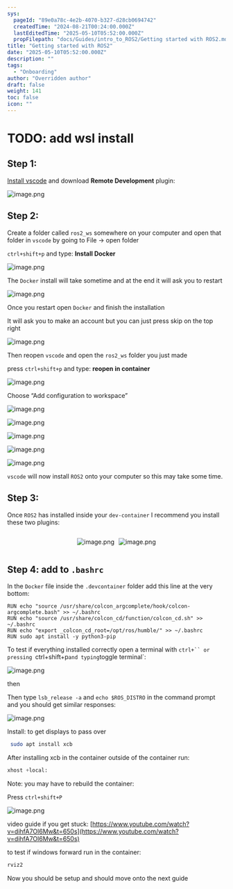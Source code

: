 ```yaml
---
sys:
  pageId: "89e0a78c-4e2b-4070-b327-d28cb0694742"
  createdTime: "2024-08-21T00:24:00.000Z"
  lastEditedTime: "2025-05-10T05:52:00.000Z"
  propFilepath: "docs/Guides/intro_to_ROS2/Getting started with ROS2.md"
title: "Getting started with ROS2"
date: "2025-05-10T05:52:00.000Z"
description: ""
tags:
  - "Onboarding"
author: "Overridden author"
draft: false
weight: 141
toc: false
icon: ""
---
```


# TODO: add wsl install

## Step 1:

[Install vscode](https://code.visualstudio.com/download) and download **Remote Development** plugin:

![image.png](https://prod-files-secure.s3.us-west-2.amazonaws.com/d518164a-d88e-44d1-a4ee-3adb3bd8bce0/efb52993-1881-4a40-b95e-6f020334f022/image.png?X-Amz-Algorithm=AWS4-HMAC-SHA256&X-Amz-Content-Sha256=UNSIGNED-PAYLOAD&X-Amz-Credential=ASIAZI2LB4664FXGJ377%2F20250513%2Fus-west-2%2Fs3%2Faws4_request&X-Amz-Date=20250513T132504Z&X-Amz-Expires=3600&X-Amz-Security-Token=IQoJb3JpZ2luX2VjEEYaCXVzLXdlc3QtMiJHMEUCIASSLxlujvze2Bqaiq9brzBjEht8m0jkKMVXzLwB%2Bm7PAiEA2xW7PhrfnIvtzgddr3gj%2B4WzrG4LmYx%2Bn5ENyIPxRxYqiAQI7v%2F%2F%2F%2F%2F%2F%2F%2F%2F%2FARAAGgw2Mzc0MjMxODM4MDUiDAhLDcqdKZLr93HmwircA0%2BQFOmWnwpLVJJo5ik9W%2FldYdNDymx4JXxYl%2Fa0iHW2IVWeYtysCvDoXueO4poj9ziUDuovc54wgO3T9C7apZiK18XdUlvpZ6IBAHnuw6QM7S2TLRI5PmkBsKJ06pwQ%2F6PZwNxjtaiNSGfQPxDc4yzV%2BR2TsPWerosMP9%2FFWYnyAVfHK9BKaWv829OFJ5g7O0z%2BzxYRFMdujvn6CXgQVqN3HBgZFnUVTOhqyZO5ZDghefgtjx5KNEECwAQk%2FTbK6lnupAn4%2FbKEI6Vzwu8564OcrT%2Bh1Ij91LNRSaQdqlieTpKO1MCG5WEguSqtezknSmYcF972UelMj1J21Nlj%2FtaPPTWyAm%2F8gDAB%2B2uqe%2F4rUvcdEXpyMIhCxcpMqJYTt6GpcyBZRp9emunXPOeoJDdgsYiwPqJbNO7TcTzkbhK7%2B1mw263%2F7K%2Bw86LA2JBOiFZlOV5Z3f5i7ZzoH3aOEwDk4%2Bn7xcp9sZZdLl9TXLjCBE0yO7jKsYNEKWLrXJKasyd8fCjBVM7RL0mpXr9MzRMJ9P%2FOlkZLBBr%2FxS%2BCDqCWdFMUZ6jW90CTXVadBdTfXh2suJSoI2TTspUuu2ymMRgwNFiGiAP7Wrj5ck8FzM%2FuVSd9vzYkltAjOuZRMJSOjcEGOqUBhlmpW0lqh%2BgRh4N%2FRKUMDPLEXNZOwV%2FKi5%2BdZAnz4tUQ9bDXkMVY82GoxZC%2B3diJ%2BgY61GLybm533eFWXHazZP589WFE8iFi%2Fzl64R7giOCoOzERro7jFxnU5vPR5xxLxfMt%2BPKgH5Q357kkzr5xkWvBTAp2Su1Si13MLwmja1JPn%2FjosU4a0uw6DN6RDRSyCj%2BOpI4q6e8j0Pxlrs3XcjMyjUvt&X-Amz-Signature=45f380696d587d055fcb8f16485cdb877b1ecfc5035ef349a3da8a1d6f84b608&X-Amz-SignedHeaders=host&x-id=GetObject)

## Step 2:

Create a folder called `ros2_ws` somewhere on your computer and open that folder in `vscode` by going to File → open folder 

`ctrl+shift+p` and type: **Install Docker**

![image.png](https://prod-files-secure.s3.us-west-2.amazonaws.com/d518164a-d88e-44d1-a4ee-3adb3bd8bce0/2269dc0e-1cd5-47ff-bceb-c04ad9b2eab0/image.png?X-Amz-Algorithm=AWS4-HMAC-SHA256&X-Amz-Content-Sha256=UNSIGNED-PAYLOAD&X-Amz-Credential=ASIAZI2LB4664FXGJ377%2F20250513%2Fus-west-2%2Fs3%2Faws4_request&X-Amz-Date=20250513T132504Z&X-Amz-Expires=3600&X-Amz-Security-Token=IQoJb3JpZ2luX2VjEEYaCXVzLXdlc3QtMiJHMEUCIASSLxlujvze2Bqaiq9brzBjEht8m0jkKMVXzLwB%2Bm7PAiEA2xW7PhrfnIvtzgddr3gj%2B4WzrG4LmYx%2Bn5ENyIPxRxYqiAQI7v%2F%2F%2F%2F%2F%2F%2F%2F%2F%2FARAAGgw2Mzc0MjMxODM4MDUiDAhLDcqdKZLr93HmwircA0%2BQFOmWnwpLVJJo5ik9W%2FldYdNDymx4JXxYl%2Fa0iHW2IVWeYtysCvDoXueO4poj9ziUDuovc54wgO3T9C7apZiK18XdUlvpZ6IBAHnuw6QM7S2TLRI5PmkBsKJ06pwQ%2F6PZwNxjtaiNSGfQPxDc4yzV%2BR2TsPWerosMP9%2FFWYnyAVfHK9BKaWv829OFJ5g7O0z%2BzxYRFMdujvn6CXgQVqN3HBgZFnUVTOhqyZO5ZDghefgtjx5KNEECwAQk%2FTbK6lnupAn4%2FbKEI6Vzwu8564OcrT%2Bh1Ij91LNRSaQdqlieTpKO1MCG5WEguSqtezknSmYcF972UelMj1J21Nlj%2FtaPPTWyAm%2F8gDAB%2B2uqe%2F4rUvcdEXpyMIhCxcpMqJYTt6GpcyBZRp9emunXPOeoJDdgsYiwPqJbNO7TcTzkbhK7%2B1mw263%2F7K%2Bw86LA2JBOiFZlOV5Z3f5i7ZzoH3aOEwDk4%2Bn7xcp9sZZdLl9TXLjCBE0yO7jKsYNEKWLrXJKasyd8fCjBVM7RL0mpXr9MzRMJ9P%2FOlkZLBBr%2FxS%2BCDqCWdFMUZ6jW90CTXVadBdTfXh2suJSoI2TTspUuu2ymMRgwNFiGiAP7Wrj5ck8FzM%2FuVSd9vzYkltAjOuZRMJSOjcEGOqUBhlmpW0lqh%2BgRh4N%2FRKUMDPLEXNZOwV%2FKi5%2BdZAnz4tUQ9bDXkMVY82GoxZC%2B3diJ%2BgY61GLybm533eFWXHazZP589WFE8iFi%2Fzl64R7giOCoOzERro7jFxnU5vPR5xxLxfMt%2BPKgH5Q357kkzr5xkWvBTAp2Su1Si13MLwmja1JPn%2FjosU4a0uw6DN6RDRSyCj%2BOpI4q6e8j0Pxlrs3XcjMyjUvt&X-Amz-Signature=033fbc869a318f4bdcadf0d7beabe82ba9a9861597e59c15c76b0616fd9ea095&X-Amz-SignedHeaders=host&x-id=GetObject)

The `Docker` install will take sometime and at the end it will ask you to restart

![image.png](https://prod-files-secure.s3.us-west-2.amazonaws.com/d518164a-d88e-44d1-a4ee-3adb3bd8bce0/ed233f78-be33-4b1f-b89c-9c346c0e961e/image.png?X-Amz-Algorithm=AWS4-HMAC-SHA256&X-Amz-Content-Sha256=UNSIGNED-PAYLOAD&X-Amz-Credential=ASIAZI2LB4664FXGJ377%2F20250513%2Fus-west-2%2Fs3%2Faws4_request&X-Amz-Date=20250513T132504Z&X-Amz-Expires=3600&X-Amz-Security-Token=IQoJb3JpZ2luX2VjEEYaCXVzLXdlc3QtMiJHMEUCIASSLxlujvze2Bqaiq9brzBjEht8m0jkKMVXzLwB%2Bm7PAiEA2xW7PhrfnIvtzgddr3gj%2B4WzrG4LmYx%2Bn5ENyIPxRxYqiAQI7v%2F%2F%2F%2F%2F%2F%2F%2F%2F%2FARAAGgw2Mzc0MjMxODM4MDUiDAhLDcqdKZLr93HmwircA0%2BQFOmWnwpLVJJo5ik9W%2FldYdNDymx4JXxYl%2Fa0iHW2IVWeYtysCvDoXueO4poj9ziUDuovc54wgO3T9C7apZiK18XdUlvpZ6IBAHnuw6QM7S2TLRI5PmkBsKJ06pwQ%2F6PZwNxjtaiNSGfQPxDc4yzV%2BR2TsPWerosMP9%2FFWYnyAVfHK9BKaWv829OFJ5g7O0z%2BzxYRFMdujvn6CXgQVqN3HBgZFnUVTOhqyZO5ZDghefgtjx5KNEECwAQk%2FTbK6lnupAn4%2FbKEI6Vzwu8564OcrT%2Bh1Ij91LNRSaQdqlieTpKO1MCG5WEguSqtezknSmYcF972UelMj1J21Nlj%2FtaPPTWyAm%2F8gDAB%2B2uqe%2F4rUvcdEXpyMIhCxcpMqJYTt6GpcyBZRp9emunXPOeoJDdgsYiwPqJbNO7TcTzkbhK7%2B1mw263%2F7K%2Bw86LA2JBOiFZlOV5Z3f5i7ZzoH3aOEwDk4%2Bn7xcp9sZZdLl9TXLjCBE0yO7jKsYNEKWLrXJKasyd8fCjBVM7RL0mpXr9MzRMJ9P%2FOlkZLBBr%2FxS%2BCDqCWdFMUZ6jW90CTXVadBdTfXh2suJSoI2TTspUuu2ymMRgwNFiGiAP7Wrj5ck8FzM%2FuVSd9vzYkltAjOuZRMJSOjcEGOqUBhlmpW0lqh%2BgRh4N%2FRKUMDPLEXNZOwV%2FKi5%2BdZAnz4tUQ9bDXkMVY82GoxZC%2B3diJ%2BgY61GLybm533eFWXHazZP589WFE8iFi%2Fzl64R7giOCoOzERro7jFxnU5vPR5xxLxfMt%2BPKgH5Q357kkzr5xkWvBTAp2Su1Si13MLwmja1JPn%2FjosU4a0uw6DN6RDRSyCj%2BOpI4q6e8j0Pxlrs3XcjMyjUvt&X-Amz-Signature=02d8d88087c446ed5a2a0e97ed1acb9ab55c4398ba0e84e47af8281fe99ed7ba&X-Amz-SignedHeaders=host&x-id=GetObject)

Once you restart open `Docker` and finish the installation

It will ask you to make an account but you can just press skip on the top right

![image.png](https://prod-files-secure.s3.us-west-2.amazonaws.com/d518164a-d88e-44d1-a4ee-3adb3bd8bce0/21010ad9-1659-4fd9-9f59-9932a09b2a3d/image.png?X-Amz-Algorithm=AWS4-HMAC-SHA256&X-Amz-Content-Sha256=UNSIGNED-PAYLOAD&X-Amz-Credential=ASIAZI2LB4664FXGJ377%2F20250513%2Fus-west-2%2Fs3%2Faws4_request&X-Amz-Date=20250513T132504Z&X-Amz-Expires=3600&X-Amz-Security-Token=IQoJb3JpZ2luX2VjEEYaCXVzLXdlc3QtMiJHMEUCIASSLxlujvze2Bqaiq9brzBjEht8m0jkKMVXzLwB%2Bm7PAiEA2xW7PhrfnIvtzgddr3gj%2B4WzrG4LmYx%2Bn5ENyIPxRxYqiAQI7v%2F%2F%2F%2F%2F%2F%2F%2F%2F%2FARAAGgw2Mzc0MjMxODM4MDUiDAhLDcqdKZLr93HmwircA0%2BQFOmWnwpLVJJo5ik9W%2FldYdNDymx4JXxYl%2Fa0iHW2IVWeYtysCvDoXueO4poj9ziUDuovc54wgO3T9C7apZiK18XdUlvpZ6IBAHnuw6QM7S2TLRI5PmkBsKJ06pwQ%2F6PZwNxjtaiNSGfQPxDc4yzV%2BR2TsPWerosMP9%2FFWYnyAVfHK9BKaWv829OFJ5g7O0z%2BzxYRFMdujvn6CXgQVqN3HBgZFnUVTOhqyZO5ZDghefgtjx5KNEECwAQk%2FTbK6lnupAn4%2FbKEI6Vzwu8564OcrT%2Bh1Ij91LNRSaQdqlieTpKO1MCG5WEguSqtezknSmYcF972UelMj1J21Nlj%2FtaPPTWyAm%2F8gDAB%2B2uqe%2F4rUvcdEXpyMIhCxcpMqJYTt6GpcyBZRp9emunXPOeoJDdgsYiwPqJbNO7TcTzkbhK7%2B1mw263%2F7K%2Bw86LA2JBOiFZlOV5Z3f5i7ZzoH3aOEwDk4%2Bn7xcp9sZZdLl9TXLjCBE0yO7jKsYNEKWLrXJKasyd8fCjBVM7RL0mpXr9MzRMJ9P%2FOlkZLBBr%2FxS%2BCDqCWdFMUZ6jW90CTXVadBdTfXh2suJSoI2TTspUuu2ymMRgwNFiGiAP7Wrj5ck8FzM%2FuVSd9vzYkltAjOuZRMJSOjcEGOqUBhlmpW0lqh%2BgRh4N%2FRKUMDPLEXNZOwV%2FKi5%2BdZAnz4tUQ9bDXkMVY82GoxZC%2B3diJ%2BgY61GLybm533eFWXHazZP589WFE8iFi%2Fzl64R7giOCoOzERro7jFxnU5vPR5xxLxfMt%2BPKgH5Q357kkzr5xkWvBTAp2Su1Si13MLwmja1JPn%2FjosU4a0uw6DN6RDRSyCj%2BOpI4q6e8j0Pxlrs3XcjMyjUvt&X-Amz-Signature=d072cfe793c446c648b78886988068211e91ab74618e9220114b4f311ddebd9c&X-Amz-SignedHeaders=host&x-id=GetObject)

Then reopen `vscode` and open the `ros2_ws` folder you just made

press `ctrl+shift+p` and type: **reopen in container**

![image.png](https://prod-files-secure.s3.us-west-2.amazonaws.com/d518164a-d88e-44d1-a4ee-3adb3bd8bce0/4e93b8c2-41ad-488c-8095-c74205196118/image.png?X-Amz-Algorithm=AWS4-HMAC-SHA256&X-Amz-Content-Sha256=UNSIGNED-PAYLOAD&X-Amz-Credential=ASIAZI2LB4664FXGJ377%2F20250513%2Fus-west-2%2Fs3%2Faws4_request&X-Amz-Date=20250513T132504Z&X-Amz-Expires=3600&X-Amz-Security-Token=IQoJb3JpZ2luX2VjEEYaCXVzLXdlc3QtMiJHMEUCIASSLxlujvze2Bqaiq9brzBjEht8m0jkKMVXzLwB%2Bm7PAiEA2xW7PhrfnIvtzgddr3gj%2B4WzrG4LmYx%2Bn5ENyIPxRxYqiAQI7v%2F%2F%2F%2F%2F%2F%2F%2F%2F%2FARAAGgw2Mzc0MjMxODM4MDUiDAhLDcqdKZLr93HmwircA0%2BQFOmWnwpLVJJo5ik9W%2FldYdNDymx4JXxYl%2Fa0iHW2IVWeYtysCvDoXueO4poj9ziUDuovc54wgO3T9C7apZiK18XdUlvpZ6IBAHnuw6QM7S2TLRI5PmkBsKJ06pwQ%2F6PZwNxjtaiNSGfQPxDc4yzV%2BR2TsPWerosMP9%2FFWYnyAVfHK9BKaWv829OFJ5g7O0z%2BzxYRFMdujvn6CXgQVqN3HBgZFnUVTOhqyZO5ZDghefgtjx5KNEECwAQk%2FTbK6lnupAn4%2FbKEI6Vzwu8564OcrT%2Bh1Ij91LNRSaQdqlieTpKO1MCG5WEguSqtezknSmYcF972UelMj1J21Nlj%2FtaPPTWyAm%2F8gDAB%2B2uqe%2F4rUvcdEXpyMIhCxcpMqJYTt6GpcyBZRp9emunXPOeoJDdgsYiwPqJbNO7TcTzkbhK7%2B1mw263%2F7K%2Bw86LA2JBOiFZlOV5Z3f5i7ZzoH3aOEwDk4%2Bn7xcp9sZZdLl9TXLjCBE0yO7jKsYNEKWLrXJKasyd8fCjBVM7RL0mpXr9MzRMJ9P%2FOlkZLBBr%2FxS%2BCDqCWdFMUZ6jW90CTXVadBdTfXh2suJSoI2TTspUuu2ymMRgwNFiGiAP7Wrj5ck8FzM%2FuVSd9vzYkltAjOuZRMJSOjcEGOqUBhlmpW0lqh%2BgRh4N%2FRKUMDPLEXNZOwV%2FKi5%2BdZAnz4tUQ9bDXkMVY82GoxZC%2B3diJ%2BgY61GLybm533eFWXHazZP589WFE8iFi%2Fzl64R7giOCoOzERro7jFxnU5vPR5xxLxfMt%2BPKgH5Q357kkzr5xkWvBTAp2Su1Si13MLwmja1JPn%2FjosU4a0uw6DN6RDRSyCj%2BOpI4q6e8j0Pxlrs3XcjMyjUvt&X-Amz-Signature=ca5c66470fba1b6705eeb5fffb79298e6c32cc352653de15befba130b1f90e34&X-Amz-SignedHeaders=host&x-id=GetObject)

Choose “Add configuration to workspace”

![image.png](https://prod-files-secure.s3.us-west-2.amazonaws.com/d518164a-d88e-44d1-a4ee-3adb3bd8bce0/9560b282-5060-4989-ba37-97e7b2c22476/image.png?X-Amz-Algorithm=AWS4-HMAC-SHA256&X-Amz-Content-Sha256=UNSIGNED-PAYLOAD&X-Amz-Credential=ASIAZI2LB4664FXGJ377%2F20250513%2Fus-west-2%2Fs3%2Faws4_request&X-Amz-Date=20250513T132504Z&X-Amz-Expires=3600&X-Amz-Security-Token=IQoJb3JpZ2luX2VjEEYaCXVzLXdlc3QtMiJHMEUCIASSLxlujvze2Bqaiq9brzBjEht8m0jkKMVXzLwB%2Bm7PAiEA2xW7PhrfnIvtzgddr3gj%2B4WzrG4LmYx%2Bn5ENyIPxRxYqiAQI7v%2F%2F%2F%2F%2F%2F%2F%2F%2F%2FARAAGgw2Mzc0MjMxODM4MDUiDAhLDcqdKZLr93HmwircA0%2BQFOmWnwpLVJJo5ik9W%2FldYdNDymx4JXxYl%2Fa0iHW2IVWeYtysCvDoXueO4poj9ziUDuovc54wgO3T9C7apZiK18XdUlvpZ6IBAHnuw6QM7S2TLRI5PmkBsKJ06pwQ%2F6PZwNxjtaiNSGfQPxDc4yzV%2BR2TsPWerosMP9%2FFWYnyAVfHK9BKaWv829OFJ5g7O0z%2BzxYRFMdujvn6CXgQVqN3HBgZFnUVTOhqyZO5ZDghefgtjx5KNEECwAQk%2FTbK6lnupAn4%2FbKEI6Vzwu8564OcrT%2Bh1Ij91LNRSaQdqlieTpKO1MCG5WEguSqtezknSmYcF972UelMj1J21Nlj%2FtaPPTWyAm%2F8gDAB%2B2uqe%2F4rUvcdEXpyMIhCxcpMqJYTt6GpcyBZRp9emunXPOeoJDdgsYiwPqJbNO7TcTzkbhK7%2B1mw263%2F7K%2Bw86LA2JBOiFZlOV5Z3f5i7ZzoH3aOEwDk4%2Bn7xcp9sZZdLl9TXLjCBE0yO7jKsYNEKWLrXJKasyd8fCjBVM7RL0mpXr9MzRMJ9P%2FOlkZLBBr%2FxS%2BCDqCWdFMUZ6jW90CTXVadBdTfXh2suJSoI2TTspUuu2ymMRgwNFiGiAP7Wrj5ck8FzM%2FuVSd9vzYkltAjOuZRMJSOjcEGOqUBhlmpW0lqh%2BgRh4N%2FRKUMDPLEXNZOwV%2FKi5%2BdZAnz4tUQ9bDXkMVY82GoxZC%2B3diJ%2BgY61GLybm533eFWXHazZP589WFE8iFi%2Fzl64R7giOCoOzERro7jFxnU5vPR5xxLxfMt%2BPKgH5Q357kkzr5xkWvBTAp2Su1Si13MLwmja1JPn%2FjosU4a0uw6DN6RDRSyCj%2BOpI4q6e8j0Pxlrs3XcjMyjUvt&X-Amz-Signature=f2b2ae0efe683c1557b9ab7ed562172c8bd34d840be8eb5df0f42eff90cf7a4b&X-Amz-SignedHeaders=host&x-id=GetObject)

![image.png](https://prod-files-secure.s3.us-west-2.amazonaws.com/d518164a-d88e-44d1-a4ee-3adb3bd8bce0/2ee63f81-886b-48e8-a553-dc6e5eac99e4/image.png?X-Amz-Algorithm=AWS4-HMAC-SHA256&X-Amz-Content-Sha256=UNSIGNED-PAYLOAD&X-Amz-Credential=ASIAZI2LB4664FXGJ377%2F20250513%2Fus-west-2%2Fs3%2Faws4_request&X-Amz-Date=20250513T132504Z&X-Amz-Expires=3600&X-Amz-Security-Token=IQoJb3JpZ2luX2VjEEYaCXVzLXdlc3QtMiJHMEUCIASSLxlujvze2Bqaiq9brzBjEht8m0jkKMVXzLwB%2Bm7PAiEA2xW7PhrfnIvtzgddr3gj%2B4WzrG4LmYx%2Bn5ENyIPxRxYqiAQI7v%2F%2F%2F%2F%2F%2F%2F%2F%2F%2FARAAGgw2Mzc0MjMxODM4MDUiDAhLDcqdKZLr93HmwircA0%2BQFOmWnwpLVJJo5ik9W%2FldYdNDymx4JXxYl%2Fa0iHW2IVWeYtysCvDoXueO4poj9ziUDuovc54wgO3T9C7apZiK18XdUlvpZ6IBAHnuw6QM7S2TLRI5PmkBsKJ06pwQ%2F6PZwNxjtaiNSGfQPxDc4yzV%2BR2TsPWerosMP9%2FFWYnyAVfHK9BKaWv829OFJ5g7O0z%2BzxYRFMdujvn6CXgQVqN3HBgZFnUVTOhqyZO5ZDghefgtjx5KNEECwAQk%2FTbK6lnupAn4%2FbKEI6Vzwu8564OcrT%2Bh1Ij91LNRSaQdqlieTpKO1MCG5WEguSqtezknSmYcF972UelMj1J21Nlj%2FtaPPTWyAm%2F8gDAB%2B2uqe%2F4rUvcdEXpyMIhCxcpMqJYTt6GpcyBZRp9emunXPOeoJDdgsYiwPqJbNO7TcTzkbhK7%2B1mw263%2F7K%2Bw86LA2JBOiFZlOV5Z3f5i7ZzoH3aOEwDk4%2Bn7xcp9sZZdLl9TXLjCBE0yO7jKsYNEKWLrXJKasyd8fCjBVM7RL0mpXr9MzRMJ9P%2FOlkZLBBr%2FxS%2BCDqCWdFMUZ6jW90CTXVadBdTfXh2suJSoI2TTspUuu2ymMRgwNFiGiAP7Wrj5ck8FzM%2FuVSd9vzYkltAjOuZRMJSOjcEGOqUBhlmpW0lqh%2BgRh4N%2FRKUMDPLEXNZOwV%2FKi5%2BdZAnz4tUQ9bDXkMVY82GoxZC%2B3diJ%2BgY61GLybm533eFWXHazZP589WFE8iFi%2Fzl64R7giOCoOzERro7jFxnU5vPR5xxLxfMt%2BPKgH5Q357kkzr5xkWvBTAp2Su1Si13MLwmja1JPn%2FjosU4a0uw6DN6RDRSyCj%2BOpI4q6e8j0Pxlrs3XcjMyjUvt&X-Amz-Signature=36a295c08a64f0086e138d22497a9b97d9eb05e52b9f8f909bc1c029f80d246d&X-Amz-SignedHeaders=host&x-id=GetObject)

![image.png](https://prod-files-secure.s3.us-west-2.amazonaws.com/d518164a-d88e-44d1-a4ee-3adb3bd8bce0/ae1580b2-b048-407e-aed9-b584224a7a04/image.png?X-Amz-Algorithm=AWS4-HMAC-SHA256&X-Amz-Content-Sha256=UNSIGNED-PAYLOAD&X-Amz-Credential=ASIAZI2LB4664FXGJ377%2F20250513%2Fus-west-2%2Fs3%2Faws4_request&X-Amz-Date=20250513T132504Z&X-Amz-Expires=3600&X-Amz-Security-Token=IQoJb3JpZ2luX2VjEEYaCXVzLXdlc3QtMiJHMEUCIASSLxlujvze2Bqaiq9brzBjEht8m0jkKMVXzLwB%2Bm7PAiEA2xW7PhrfnIvtzgddr3gj%2B4WzrG4LmYx%2Bn5ENyIPxRxYqiAQI7v%2F%2F%2F%2F%2F%2F%2F%2F%2F%2FARAAGgw2Mzc0MjMxODM4MDUiDAhLDcqdKZLr93HmwircA0%2BQFOmWnwpLVJJo5ik9W%2FldYdNDymx4JXxYl%2Fa0iHW2IVWeYtysCvDoXueO4poj9ziUDuovc54wgO3T9C7apZiK18XdUlvpZ6IBAHnuw6QM7S2TLRI5PmkBsKJ06pwQ%2F6PZwNxjtaiNSGfQPxDc4yzV%2BR2TsPWerosMP9%2FFWYnyAVfHK9BKaWv829OFJ5g7O0z%2BzxYRFMdujvn6CXgQVqN3HBgZFnUVTOhqyZO5ZDghefgtjx5KNEECwAQk%2FTbK6lnupAn4%2FbKEI6Vzwu8564OcrT%2Bh1Ij91LNRSaQdqlieTpKO1MCG5WEguSqtezknSmYcF972UelMj1J21Nlj%2FtaPPTWyAm%2F8gDAB%2B2uqe%2F4rUvcdEXpyMIhCxcpMqJYTt6GpcyBZRp9emunXPOeoJDdgsYiwPqJbNO7TcTzkbhK7%2B1mw263%2F7K%2Bw86LA2JBOiFZlOV5Z3f5i7ZzoH3aOEwDk4%2Bn7xcp9sZZdLl9TXLjCBE0yO7jKsYNEKWLrXJKasyd8fCjBVM7RL0mpXr9MzRMJ9P%2FOlkZLBBr%2FxS%2BCDqCWdFMUZ6jW90CTXVadBdTfXh2suJSoI2TTspUuu2ymMRgwNFiGiAP7Wrj5ck8FzM%2FuVSd9vzYkltAjOuZRMJSOjcEGOqUBhlmpW0lqh%2BgRh4N%2FRKUMDPLEXNZOwV%2FKi5%2BdZAnz4tUQ9bDXkMVY82GoxZC%2B3diJ%2BgY61GLybm533eFWXHazZP589WFE8iFi%2Fzl64R7giOCoOzERro7jFxnU5vPR5xxLxfMt%2BPKgH5Q357kkzr5xkWvBTAp2Su1Si13MLwmja1JPn%2FjosU4a0uw6DN6RDRSyCj%2BOpI4q6e8j0Pxlrs3XcjMyjUvt&X-Amz-Signature=747cd2d5a1a11c1286e981da389ec109f24f8d8917c53b864fe29ed57fd30f56&X-Amz-SignedHeaders=host&x-id=GetObject)

![image.png](https://prod-files-secure.s3.us-west-2.amazonaws.com/d518164a-d88e-44d1-a4ee-3adb3bd8bce0/53255b28-f75e-430f-b9e3-c0ac8577e42b/image.png?X-Amz-Algorithm=AWS4-HMAC-SHA256&X-Amz-Content-Sha256=UNSIGNED-PAYLOAD&X-Amz-Credential=ASIAZI2LB4664FXGJ377%2F20250513%2Fus-west-2%2Fs3%2Faws4_request&X-Amz-Date=20250513T132504Z&X-Amz-Expires=3600&X-Amz-Security-Token=IQoJb3JpZ2luX2VjEEYaCXVzLXdlc3QtMiJHMEUCIASSLxlujvze2Bqaiq9brzBjEht8m0jkKMVXzLwB%2Bm7PAiEA2xW7PhrfnIvtzgddr3gj%2B4WzrG4LmYx%2Bn5ENyIPxRxYqiAQI7v%2F%2F%2F%2F%2F%2F%2F%2F%2F%2FARAAGgw2Mzc0MjMxODM4MDUiDAhLDcqdKZLr93HmwircA0%2BQFOmWnwpLVJJo5ik9W%2FldYdNDymx4JXxYl%2Fa0iHW2IVWeYtysCvDoXueO4poj9ziUDuovc54wgO3T9C7apZiK18XdUlvpZ6IBAHnuw6QM7S2TLRI5PmkBsKJ06pwQ%2F6PZwNxjtaiNSGfQPxDc4yzV%2BR2TsPWerosMP9%2FFWYnyAVfHK9BKaWv829OFJ5g7O0z%2BzxYRFMdujvn6CXgQVqN3HBgZFnUVTOhqyZO5ZDghefgtjx5KNEECwAQk%2FTbK6lnupAn4%2FbKEI6Vzwu8564OcrT%2Bh1Ij91LNRSaQdqlieTpKO1MCG5WEguSqtezknSmYcF972UelMj1J21Nlj%2FtaPPTWyAm%2F8gDAB%2B2uqe%2F4rUvcdEXpyMIhCxcpMqJYTt6GpcyBZRp9emunXPOeoJDdgsYiwPqJbNO7TcTzkbhK7%2B1mw263%2F7K%2Bw86LA2JBOiFZlOV5Z3f5i7ZzoH3aOEwDk4%2Bn7xcp9sZZdLl9TXLjCBE0yO7jKsYNEKWLrXJKasyd8fCjBVM7RL0mpXr9MzRMJ9P%2FOlkZLBBr%2FxS%2BCDqCWdFMUZ6jW90CTXVadBdTfXh2suJSoI2TTspUuu2ymMRgwNFiGiAP7Wrj5ck8FzM%2FuVSd9vzYkltAjOuZRMJSOjcEGOqUBhlmpW0lqh%2BgRh4N%2FRKUMDPLEXNZOwV%2FKi5%2BdZAnz4tUQ9bDXkMVY82GoxZC%2B3diJ%2BgY61GLybm533eFWXHazZP589WFE8iFi%2Fzl64R7giOCoOzERro7jFxnU5vPR5xxLxfMt%2BPKgH5Q357kkzr5xkWvBTAp2Su1Si13MLwmja1JPn%2FjosU4a0uw6DN6RDRSyCj%2BOpI4q6e8j0Pxlrs3XcjMyjUvt&X-Amz-Signature=b35cd85eb18c2c468ec9154307b6e94449bdaf048becc1f86a4a1b0cc1294068&X-Amz-SignedHeaders=host&x-id=GetObject)

![image.png](https://prod-files-secure.s3.us-west-2.amazonaws.com/d518164a-d88e-44d1-a4ee-3adb3bd8bce0/7c562767-5af9-4ffb-97d1-327bcdf4ee00/image.png?X-Amz-Algorithm=AWS4-HMAC-SHA256&X-Amz-Content-Sha256=UNSIGNED-PAYLOAD&X-Amz-Credential=ASIAZI2LB4664FXGJ377%2F20250513%2Fus-west-2%2Fs3%2Faws4_request&X-Amz-Date=20250513T132504Z&X-Amz-Expires=3600&X-Amz-Security-Token=IQoJb3JpZ2luX2VjEEYaCXVzLXdlc3QtMiJHMEUCIASSLxlujvze2Bqaiq9brzBjEht8m0jkKMVXzLwB%2Bm7PAiEA2xW7PhrfnIvtzgddr3gj%2B4WzrG4LmYx%2Bn5ENyIPxRxYqiAQI7v%2F%2F%2F%2F%2F%2F%2F%2F%2F%2FARAAGgw2Mzc0MjMxODM4MDUiDAhLDcqdKZLr93HmwircA0%2BQFOmWnwpLVJJo5ik9W%2FldYdNDymx4JXxYl%2Fa0iHW2IVWeYtysCvDoXueO4poj9ziUDuovc54wgO3T9C7apZiK18XdUlvpZ6IBAHnuw6QM7S2TLRI5PmkBsKJ06pwQ%2F6PZwNxjtaiNSGfQPxDc4yzV%2BR2TsPWerosMP9%2FFWYnyAVfHK9BKaWv829OFJ5g7O0z%2BzxYRFMdujvn6CXgQVqN3HBgZFnUVTOhqyZO5ZDghefgtjx5KNEECwAQk%2FTbK6lnupAn4%2FbKEI6Vzwu8564OcrT%2Bh1Ij91LNRSaQdqlieTpKO1MCG5WEguSqtezknSmYcF972UelMj1J21Nlj%2FtaPPTWyAm%2F8gDAB%2B2uqe%2F4rUvcdEXpyMIhCxcpMqJYTt6GpcyBZRp9emunXPOeoJDdgsYiwPqJbNO7TcTzkbhK7%2B1mw263%2F7K%2Bw86LA2JBOiFZlOV5Z3f5i7ZzoH3aOEwDk4%2Bn7xcp9sZZdLl9TXLjCBE0yO7jKsYNEKWLrXJKasyd8fCjBVM7RL0mpXr9MzRMJ9P%2FOlkZLBBr%2FxS%2BCDqCWdFMUZ6jW90CTXVadBdTfXh2suJSoI2TTspUuu2ymMRgwNFiGiAP7Wrj5ck8FzM%2FuVSd9vzYkltAjOuZRMJSOjcEGOqUBhlmpW0lqh%2BgRh4N%2FRKUMDPLEXNZOwV%2FKi5%2BdZAnz4tUQ9bDXkMVY82GoxZC%2B3diJ%2BgY61GLybm533eFWXHazZP589WFE8iFi%2Fzl64R7giOCoOzERro7jFxnU5vPR5xxLxfMt%2BPKgH5Q357kkzr5xkWvBTAp2Su1Si13MLwmja1JPn%2FjosU4a0uw6DN6RDRSyCj%2BOpI4q6e8j0Pxlrs3XcjMyjUvt&X-Amz-Signature=d01cf84221a7db606c2eaa1e55fce0e5f6e1e2499fc5da69a6f4962db212a045&X-Amz-SignedHeaders=host&x-id=GetObject)

`vscode` will now install `ROS2` onto your computer so this may take some time.

## Step 3:

Once `ROS2` has installed inside your `dev-container` I recommend you install these two plugins:

<div style="display: flex;flex-direction: row; column-gap:10px; max-width: 630px;justify-content: center;">
<div>

![image.png](https://prod-files-secure.s3.us-west-2.amazonaws.com/d518164a-d88e-44d1-a4ee-3adb3bd8bce0/3fc3d550-5a54-4ba1-ba6b-faa01cdb7369/image.png?X-Amz-Algorithm=AWS4-HMAC-SHA256&X-Amz-Content-Sha256=UNSIGNED-PAYLOAD&X-Amz-Credential=ASIAZI2LB4662DSPC2G7%2F20250513%2Fus-west-2%2Fs3%2Faws4_request&X-Amz-Date=20250513T132509Z&X-Amz-Expires=3600&X-Amz-Security-Token=IQoJb3JpZ2luX2VjEEYaCXVzLXdlc3QtMiJHMEUCIHgmqrpYx3DyVqRNpOb9BUvWJGeI%2F1tvBrm%2FuVDwW6fGAiEArdXk4B7jv%2Bsg7Yswkfn%2BolmvguWjME9j8j476jlZ41MqiAQI7v%2F%2F%2F%2F%2F%2F%2F%2F%2F%2FARAAGgw2Mzc0MjMxODM4MDUiDKbEsevVnPnn2FwNwSrcA3e3ofkrvn4w3bZo2B6YyNVNLUJHB%2BV4ZMD33V9Irl41YeQcTy%2FRGRkTySTj46jGV5LCuTiEIMjH6vlor6OwLkdhOr25DbuwM2%2FD4MyjefBHEqPj8KxdR96p%2FELldm2mQ9Jatm2bWnLA5JjevcTK4zzuk6EjGVaHNesmohsNHc%2Bt75KMb6Al9%2FD7fzP27FA7Jf9ENp06Bdk2fAd%2BcVaGfvUySx%2B69ERLxjsNaY1FPhJE0D0JYW0sTAe2e1rIrZCPZ1yIprXFoWnR20FRVb4gtEN%2FXx%2BJ4MMsrWmqyj7nWgncSF0cW%2FjAdxpJxgul7crlIfylb2fmE0ZNXySu7Sb8db%2B1ugxOlM8v1iVmmh8c4Br9SZv3oCXBjAiyGCBx1a1nZJ6jQFKIbgK1zfBQVzrU%2F8aX9F7wmqxH3xe69UKWP9zxYCufIt8rU%2BKnpKZmqyGk0S%2B5JSp5cZCxiT3oYe4wosiFIBkDeDTauX6a%2BqgLYvsVDYYIOX4xoYwq5b%2BacRDPX%2BTj8rvHwDzC%2F3M7cKJ%2BRpkD4yXnRmmsewfFDn%2FNX12Oh%2F%2F20fQMrVQyX4qU8VGx7zudAey5Dx5GyGtwtyYtrpams3G3w0RBMxJbsjRRKsczAPuwPuoWwgLZaOotMOGNjcEGOqUBM3GCtTeSEezn4OXrx6crqe8axSMRFEFdV2XKplot5ijsNfg8VB8NSuIryHYoPYMe766u6NXE5EIwS4s6wZ3mHKRDGQg56NSyCC8%2FGFHuDQ%2FlZ2rzyNOjxIAB4fYBe7w04%2F7ujesdQV4FpK2nr1glSp5xEXkP%2BU5SxtE%2FL7rvNLVoyo7dbHPA4pi4hZ7rmm1bDvqzxkRymQpCjnf1QGVuJPbb49ul&X-Amz-Signature=36c8d5484e796344b23e47e4b89da3f64a75d393ecef36cb22c0309385b49a98&X-Amz-SignedHeaders=host&x-id=GetObject)

</div>
<div>

![image.png](https://prod-files-secure.s3.us-west-2.amazonaws.com/d518164a-d88e-44d1-a4ee-3adb3bd8bce0/d994cc66-13c2-4093-a5a3-f84cf4601a82/image.png?X-Amz-Algorithm=AWS4-HMAC-SHA256&X-Amz-Content-Sha256=UNSIGNED-PAYLOAD&X-Amz-Credential=ASIAZI2LB466VGIGZGU6%2F20250513%2Fus-west-2%2Fs3%2Faws4_request&X-Amz-Date=20250513T132512Z&X-Amz-Expires=3600&X-Amz-Security-Token=IQoJb3JpZ2luX2VjEEYaCXVzLXdlc3QtMiJHMEUCIGLaoaf5iw%2BmBqT178mpBpQwmyOS%2B%2B%2BtMWljWmYZUUv9AiEAgR%2BQEPuj3jvxOqY0cg%2Fv9cbFgGPtKuPosQm9tzh%2FyR4qiAQI7v%2F%2F%2F%2F%2F%2F%2F%2F%2F%2FARAAGgw2Mzc0MjMxODM4MDUiDJEZbmxtaB2Ysz1jsCrcAwUBT2v%2BQLczsOn3ILDzCheUqyzmjOmDE2elDu1P3vhKussguLH5oRxrNb6iZMAQVf58X460Feu1C5iWiLlCNzmq19qxi4F12zoLcfbvAjhdG0fF%2FygI%2BjYt6vr7RtX8bMTPiZqI5NR%2BUGof1pNvFGev84dMQWcqMfXdx64GsPSx55M82GMZEcL9RmCpfDJ%2FIBulJu0I3CyBliTMCB4h1SnZJGHo9i8jj27INKd6OSjIyvr6xMh%2FkyeASkpxCBY8JCr%2B9PCsGCrz%2Byuo%2FKHxX2YvubXDDJMt3DNC7GSpIn7RkUf30QFkQluVYGuhyWzSWxVeq5UNoRqAoahKK0woSPgnWbYi4bylPyDuaIG39WV8ncK9P0iCCs%2FgJdq6qc9BuNGLRBiw%2BicxMbE5680jkfcGuHQ7AZlZlq3J3DUdGNZat%2FkmUOpkWPSOBhyZAvt%2Fxy6o5BZGKDQ9V9b6l003Yyi2JUr7VPVebKxs0aMbP%2FrkGnVvWPod5d4Pmy7OnXpNcbqgHFBLP%2BA8TSiJkmyLGlLcTe%2B0IUaA7fynjE4MZf%2BBQol2OmLOWy9nXJCAwxbsVBUjYdqGobXRpauOmx%2FrzUJOTpVbHyByCT8XR8sIqKMYGjFxHSPbHxEgfzixMJWNjcEGOqUBzfmo3yq8Of%2F9V97cr8YOWYZXAUAFwP8YJ%2FD0SUxZqw1%2Bre5plgONVJt4FWGDwenIRKLgYpD%2F8YxGuKrVgTfsdFZSfGQjNB5S6AZHF6XLZ2hqvOYOyjJOAiwgu3Wi0DauJFBTOXvRxvdAS2QDwVAFyjF9M%2F6xygGp5onRN6YCT%2FE89CglDuUI32qzZe0pbp61WZuH5uwe4sWxuBMtrMfl6V4UB17D&X-Amz-Signature=02de2f34962cc0607e5c74b3b6db5e57a31a88c60cae37a21a4dea7175b80640&X-Amz-SignedHeaders=host&x-id=GetObject)

</div>
</div>

## Step 4: add to `.bashrc`

In the `Docker` file inside the `.devcontainer` folder add this line at the very bottom: 

```docker
RUN echo "source /usr/share/colcon_argcomplete/hook/colcon-argcomplete.bash" >> ~/.bashrc
RUN echo "source /usr/share/colcon_cd/function/colcon_cd.sh" >> ~/.bashrc
RUN echo "export _colcon_cd_root=/opt/ros/humble/" >> ~/.bashrc
RUN sudo apt install -y python3-pip 
```

To test if everything installed correctly open a terminal with `ctrl+`` or pressing `ctrl+shift+p` and typing `toggle terminal`:

![image.png](https://prod-files-secure.s3.us-west-2.amazonaws.com/d518164a-d88e-44d1-a4ee-3adb3bd8bce0/6a4943d8-b04e-4c02-9a58-775f3384d1a5/image.png?X-Amz-Algorithm=AWS4-HMAC-SHA256&X-Amz-Content-Sha256=UNSIGNED-PAYLOAD&X-Amz-Credential=ASIAZI2LB4664FXGJ377%2F20250513%2Fus-west-2%2Fs3%2Faws4_request&X-Amz-Date=20250513T132504Z&X-Amz-Expires=3600&X-Amz-Security-Token=IQoJb3JpZ2luX2VjEEYaCXVzLXdlc3QtMiJHMEUCIASSLxlujvze2Bqaiq9brzBjEht8m0jkKMVXzLwB%2Bm7PAiEA2xW7PhrfnIvtzgddr3gj%2B4WzrG4LmYx%2Bn5ENyIPxRxYqiAQI7v%2F%2F%2F%2F%2F%2F%2F%2F%2F%2FARAAGgw2Mzc0MjMxODM4MDUiDAhLDcqdKZLr93HmwircA0%2BQFOmWnwpLVJJo5ik9W%2FldYdNDymx4JXxYl%2Fa0iHW2IVWeYtysCvDoXueO4poj9ziUDuovc54wgO3T9C7apZiK18XdUlvpZ6IBAHnuw6QM7S2TLRI5PmkBsKJ06pwQ%2F6PZwNxjtaiNSGfQPxDc4yzV%2BR2TsPWerosMP9%2FFWYnyAVfHK9BKaWv829OFJ5g7O0z%2BzxYRFMdujvn6CXgQVqN3HBgZFnUVTOhqyZO5ZDghefgtjx5KNEECwAQk%2FTbK6lnupAn4%2FbKEI6Vzwu8564OcrT%2Bh1Ij91LNRSaQdqlieTpKO1MCG5WEguSqtezknSmYcF972UelMj1J21Nlj%2FtaPPTWyAm%2F8gDAB%2B2uqe%2F4rUvcdEXpyMIhCxcpMqJYTt6GpcyBZRp9emunXPOeoJDdgsYiwPqJbNO7TcTzkbhK7%2B1mw263%2F7K%2Bw86LA2JBOiFZlOV5Z3f5i7ZzoH3aOEwDk4%2Bn7xcp9sZZdLl9TXLjCBE0yO7jKsYNEKWLrXJKasyd8fCjBVM7RL0mpXr9MzRMJ9P%2FOlkZLBBr%2FxS%2BCDqCWdFMUZ6jW90CTXVadBdTfXh2suJSoI2TTspUuu2ymMRgwNFiGiAP7Wrj5ck8FzM%2FuVSd9vzYkltAjOuZRMJSOjcEGOqUBhlmpW0lqh%2BgRh4N%2FRKUMDPLEXNZOwV%2FKi5%2BdZAnz4tUQ9bDXkMVY82GoxZC%2B3diJ%2BgY61GLybm533eFWXHazZP589WFE8iFi%2Fzl64R7giOCoOzERro7jFxnU5vPR5xxLxfMt%2BPKgH5Q357kkzr5xkWvBTAp2Su1Si13MLwmja1JPn%2FjosU4a0uw6DN6RDRSyCj%2BOpI4q6e8j0Pxlrs3XcjMyjUvt&X-Amz-Signature=2357e70826aca52b38b8d658644ba7a7061e71cadb3b05071e7ac877562381ce&X-Amz-SignedHeaders=host&x-id=GetObject)

then 

Then type `lsb_release -a` and `echo $ROS_DISTRO` in the command prompt and you should get similar responses:

![image.png](https://prod-files-secure.s3.us-west-2.amazonaws.com/d518164a-d88e-44d1-a4ee-3adb3bd8bce0/3e635dec-a805-4e85-8b9e-d000e5b71a4e/image.png?X-Amz-Algorithm=AWS4-HMAC-SHA256&X-Amz-Content-Sha256=UNSIGNED-PAYLOAD&X-Amz-Credential=ASIAZI2LB4664FXGJ377%2F20250513%2Fus-west-2%2Fs3%2Faws4_request&X-Amz-Date=20250513T132504Z&X-Amz-Expires=3600&X-Amz-Security-Token=IQoJb3JpZ2luX2VjEEYaCXVzLXdlc3QtMiJHMEUCIASSLxlujvze2Bqaiq9brzBjEht8m0jkKMVXzLwB%2Bm7PAiEA2xW7PhrfnIvtzgddr3gj%2B4WzrG4LmYx%2Bn5ENyIPxRxYqiAQI7v%2F%2F%2F%2F%2F%2F%2F%2F%2F%2FARAAGgw2Mzc0MjMxODM4MDUiDAhLDcqdKZLr93HmwircA0%2BQFOmWnwpLVJJo5ik9W%2FldYdNDymx4JXxYl%2Fa0iHW2IVWeYtysCvDoXueO4poj9ziUDuovc54wgO3T9C7apZiK18XdUlvpZ6IBAHnuw6QM7S2TLRI5PmkBsKJ06pwQ%2F6PZwNxjtaiNSGfQPxDc4yzV%2BR2TsPWerosMP9%2FFWYnyAVfHK9BKaWv829OFJ5g7O0z%2BzxYRFMdujvn6CXgQVqN3HBgZFnUVTOhqyZO5ZDghefgtjx5KNEECwAQk%2FTbK6lnupAn4%2FbKEI6Vzwu8564OcrT%2Bh1Ij91LNRSaQdqlieTpKO1MCG5WEguSqtezknSmYcF972UelMj1J21Nlj%2FtaPPTWyAm%2F8gDAB%2B2uqe%2F4rUvcdEXpyMIhCxcpMqJYTt6GpcyBZRp9emunXPOeoJDdgsYiwPqJbNO7TcTzkbhK7%2B1mw263%2F7K%2Bw86LA2JBOiFZlOV5Z3f5i7ZzoH3aOEwDk4%2Bn7xcp9sZZdLl9TXLjCBE0yO7jKsYNEKWLrXJKasyd8fCjBVM7RL0mpXr9MzRMJ9P%2FOlkZLBBr%2FxS%2BCDqCWdFMUZ6jW90CTXVadBdTfXh2suJSoI2TTspUuu2ymMRgwNFiGiAP7Wrj5ck8FzM%2FuVSd9vzYkltAjOuZRMJSOjcEGOqUBhlmpW0lqh%2BgRh4N%2FRKUMDPLEXNZOwV%2FKi5%2BdZAnz4tUQ9bDXkMVY82GoxZC%2B3diJ%2BgY61GLybm533eFWXHazZP589WFE8iFi%2Fzl64R7giOCoOzERro7jFxnU5vPR5xxLxfMt%2BPKgH5Q357kkzr5xkWvBTAp2Su1Si13MLwmja1JPn%2FjosU4a0uw6DN6RDRSyCj%2BOpI4q6e8j0Pxlrs3XcjMyjUvt&X-Amz-Signature=18ca21b68a874995f29a8ab695a357693d23c31ae3c5a894e39dc3c4e1317015&X-Amz-SignedHeaders=host&x-id=GetObject)

Install:  to get displays to pass over

```bash
 sudo apt install xcb
```

After installing xcb in the container outside of the container run:

```python
xhost +local:
```

Note: you may have to rebuild the container:

Press `ctrl+shift+P`

![image.png](https://prod-files-secure.s3.us-west-2.amazonaws.com/d518164a-d88e-44d1-a4ee-3adb3bd8bce0/6c2be660-2618-4c38-9c26-53554f7a0b7b/image.png?X-Amz-Algorithm=AWS4-HMAC-SHA256&X-Amz-Content-Sha256=UNSIGNED-PAYLOAD&X-Amz-Credential=ASIAZI2LB4664FXGJ377%2F20250513%2Fus-west-2%2Fs3%2Faws4_request&X-Amz-Date=20250513T132504Z&X-Amz-Expires=3600&X-Amz-Security-Token=IQoJb3JpZ2luX2VjEEYaCXVzLXdlc3QtMiJHMEUCIASSLxlujvze2Bqaiq9brzBjEht8m0jkKMVXzLwB%2Bm7PAiEA2xW7PhrfnIvtzgddr3gj%2B4WzrG4LmYx%2Bn5ENyIPxRxYqiAQI7v%2F%2F%2F%2F%2F%2F%2F%2F%2F%2FARAAGgw2Mzc0MjMxODM4MDUiDAhLDcqdKZLr93HmwircA0%2BQFOmWnwpLVJJo5ik9W%2FldYdNDymx4JXxYl%2Fa0iHW2IVWeYtysCvDoXueO4poj9ziUDuovc54wgO3T9C7apZiK18XdUlvpZ6IBAHnuw6QM7S2TLRI5PmkBsKJ06pwQ%2F6PZwNxjtaiNSGfQPxDc4yzV%2BR2TsPWerosMP9%2FFWYnyAVfHK9BKaWv829OFJ5g7O0z%2BzxYRFMdujvn6CXgQVqN3HBgZFnUVTOhqyZO5ZDghefgtjx5KNEECwAQk%2FTbK6lnupAn4%2FbKEI6Vzwu8564OcrT%2Bh1Ij91LNRSaQdqlieTpKO1MCG5WEguSqtezknSmYcF972UelMj1J21Nlj%2FtaPPTWyAm%2F8gDAB%2B2uqe%2F4rUvcdEXpyMIhCxcpMqJYTt6GpcyBZRp9emunXPOeoJDdgsYiwPqJbNO7TcTzkbhK7%2B1mw263%2F7K%2Bw86LA2JBOiFZlOV5Z3f5i7ZzoH3aOEwDk4%2Bn7xcp9sZZdLl9TXLjCBE0yO7jKsYNEKWLrXJKasyd8fCjBVM7RL0mpXr9MzRMJ9P%2FOlkZLBBr%2FxS%2BCDqCWdFMUZ6jW90CTXVadBdTfXh2suJSoI2TTspUuu2ymMRgwNFiGiAP7Wrj5ck8FzM%2FuVSd9vzYkltAjOuZRMJSOjcEGOqUBhlmpW0lqh%2BgRh4N%2FRKUMDPLEXNZOwV%2FKi5%2BdZAnz4tUQ9bDXkMVY82GoxZC%2B3diJ%2BgY61GLybm533eFWXHazZP589WFE8iFi%2Fzl64R7giOCoOzERro7jFxnU5vPR5xxLxfMt%2BPKgH5Q357kkzr5xkWvBTAp2Su1Si13MLwmja1JPn%2FjosU4a0uw6DN6RDRSyCj%2BOpI4q6e8j0Pxlrs3XcjMyjUvt&X-Amz-Signature=e2039e2bf433096d839ffbfd42f4439e6a7675167fe8e287ac8d590389f030c7&X-Amz-SignedHeaders=host&x-id=GetObject)

video guide if you get stuck: [https://www.youtube.com/watch?v=dihfA7Ol6Mw&t=650s](https://www.youtube.com/watch?v=dihfA7Ol6Mw&t=650s)

to test if windows forward run in the container:

```bash
rviz2
```

Now you should be setup and should move onto the next guide 
